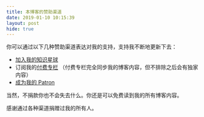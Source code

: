 ```yaml
---
title: 本博客的赞助渠道
date: 2019-01-10 10:15:39
layout: post
hide: true
---
```


你可以通过以下几种赞助渠道表达对我的支持，支持我不断地更新下去：

- [加入我的知识星球](/blog/my-zsxq)
- 订阅我的[付费专栏](https://xiaozhuanlan.com/djyde) （付费专栏完全同步我的博客内容，但不排除之后会有独家内容）
- [成为我的 Patron](https://patreon.com/djyde)

当然，不捐款你也不会失去什么。你还是可以免费读到我的所有博客内容。

感谢通过各种渠道捐赠过我的所有人。
